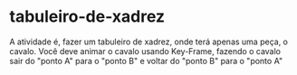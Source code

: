 # tabuleiro-de-xadrez
A atividade é, fazer um tabuleiro de xadrez, onde terá apenas uma peça, o cavalo. Você deve animar o cavalo usando Key-Frame, fazendo o cavalo sair do "ponto A" para o "ponto B" e voltar do "ponto B" para o "ponto A"
